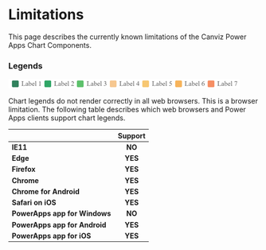 # Limitations

This page describes the currently known limitations of the Canviz Power Apps Chart Components.

### Legends 

![Legends](images/Legends.png)

Chart legends do not render correctly in all web browsers.  This is a browser limitation.  The following table describes which web browsers and Power Apps clients support chart legends.

|                               | Support |
| :---------------------------- | :-----: |
| **IE11**                      | **NO**  |
| **Edge**                      | **YES** |
| **Firefox**                   | **YES** |
| **Chrome**                    | **YES** |
| **Chrome for Android**        | **YES** |
| **Safari on iOS**             | **YES** |
| **PowerApps app for Windows** | **NO**  |
| **PowerApps app for Android** | **YES** |
| **PowerApps app for iOS**     | **YES** |
